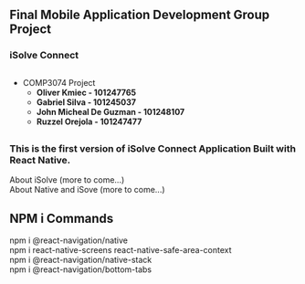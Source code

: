 ## **Final Mobile Application Development Group Project**
### iSolve Connect <br />

##
- COMP3074 Project
    - **Oliver Kmiec - 101247765**
    - **Gabriel Silva - 101245037**
    - **John Micheal De Guzman - 101248107**
    - **Ruzzel Orejola - 101247477**
##

### This is the first version of iSolve Connect Application Built with React Native.
About iSolve (more to come...) <br />
About Native and iSove (more to come...) <br />

## NPM i Commands
npm i @react-navigation/native <br />
npm i react-native-screens react-native-safe-area-context <br />
npm i @react-navigation/native-stack <br />
npm i @react-navigation/bottom-tabs <br />